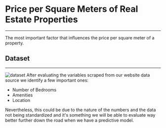 # Price per Square Meters of Real Estate Properties
---
The most important factor that influences the price per square meter of a property.

## Dataset
---
![dataset]([(https://github.com/carloshgalvan95/Square_Meter_Value_Real_Estate/blob/main/resources/correlation_matrix.png)](https://github.com/carloshgalvan95/Square_Meter_Value_Real_Estate/blob/main/resources/correlation_matrix.png))
After evaluating the variables scraped from our website data source we identify a few important ones:
- Number of Bedrooms
- Amenities
- Location

Nevertheless, this could be due to the nature of the numbers and the data not being standardized and it's something we will be able to evaluate way better further down the road when we have a predictive model.

